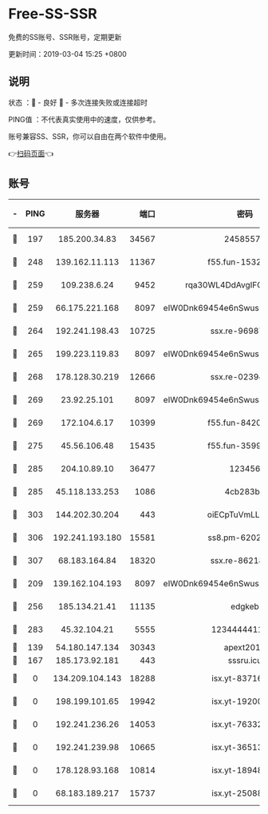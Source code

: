 # Free-SS-SSR

免费的SS账号、SSR账号，定期更新

更新时间：2019-03-04 15:25 +0800

## 说明

状态     ：🙂 - 良好 🙁 - 多次连接失败或连接超时

PING值   ：不代表真实使用中的速度，仅供参考。

账号兼容SS、SSR，你可以自由在两个软件中使用。

👉[扫码页面](https://liesauer.github.io/free-ss-ssr.github.io/)👈

## 账号

|-|PING|服务器|端口|密码|加密方式|区域|
|:----:|:----:|:-----:|-----:|:----:|:----:|:----:|
|🙂|197|185.200.34.83|34567|24585575|aes-256-cfb|US|
|🙂|248|139.162.11.113|11367|f55.fun-15323985|aes-256-cfb|SG|
|🙂|259|109.238.6.24|9452|rqa30WL4DdAvgIFG6Fs3znzTa|aes-256-cfb|FR|
|🙂|259|66.175.221.168|8097|eIW0Dnk69454e6nSwuspv9DmS201tQ0D|aes-256-cfb|US|
|🙂|264|192.241.198.43|10725|ssx.re-96987709|aes-256-cfb|US|
|🙂|265|199.223.119.83|8097|eIW0Dnk69454e6nSwuspv9DmS201tQ0D|aes-256-cfb|US|
|🙂|268|178.128.30.219|12666|ssx.re-02394063|aes-256-cfb|SG|
|🙂|269|23.92.25.101|8097|eIW0Dnk69454e6nSwuspv9DmS201tQ0D|aes-256-cfb|US|
|🙂|269|172.104.6.17|10399|f55.fun-84200112|aes-256-cfb|US|
|🙂|275|45.56.106.48|15435|f55.fun-35993296|aes-256-cfb|US|
|🙂|285|204.10.89.10|36477|123456|aes-256-cfb|US|
|🙂|285|45.118.133.253|1086|4cb283b8|aes-256-cfb|SG|
|🙂|303|144.202.30.204|443|oiECpTuVmLLxk4Ts|aes-256-cfb|US|
|🙂|306|192.241.193.180|15581|ss8.pm-62020197|aes-256-cfb|US|
|🙂|307|68.183.164.84|18320|ssx.re-86218823|aes-256-cfb|US|
|🙂|209|139.162.104.193|8097|eIW0Dnk69454e6nSwuspv9DmS201tQ0D|aes-256-cfb|JP|
|🙂|256|185.134.21.41|11135|edgkeb|aes-256-cfb|GB|
|🙂|283|45.32.104.21|5555|1234444411111|aes-256-cfb|SG|
|🙁|139|54.180.147.134|30343|apext2019|chacha20|KR|
|🙁|167|185.173.92.181|443|sssru.icu|rc4-md5|RU|
|🙁|0|134.209.104.143|18288|isx.yt-83716463|aes-256-cfb|SG|
|🙁|0|198.199.101.65|19942|isx.yt-19200685|aes-256-cfb|US|
|🙁|0|192.241.236.26|14053|isx.yt-76332311|aes-256-cfb|US|
|🙁|0|192.241.239.98|10665|isx.yt-36513640|aes-256-cfb|US|
|🙁|0|178.128.93.168|10814|isx.yt-18948442|aes-256-cfb|SG|
|🙁|0|68.183.189.217|15737|isx.yt-25088836|aes-256-cfb|SG|
